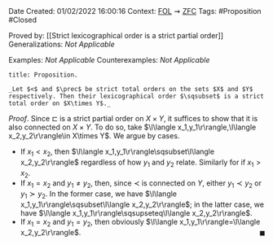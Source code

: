<br />
<br />

Date Created: 01/02/2022 16:00:16
Context: [$\textrm{FOL}$](obsidian://open?file=First%20Order%20Logic)$\,\,\rightsquigarrow\,\,$[$\textrm{ZFC}$](obsidian://open?file=Zermelo-Fraenkel%20Set%20Theory%20with%20Choice)
Tags: #Proposition #Closed 

Proved by: [[Strict lexicographical order is a strict partial order]]
Generalizations: _Not Applicable_

Examples: _Not Applicable_
Counterexamples: _Not Applicable_

``` ad-Proposition
title: Proposition.

_Let $<$ and $\prec$ be strict total orders on the sets $X$ and $Y$ respectively. Then their lexicographical order $\sqsubset$ is a strict total order on $X\times Y$._

```

_Proof_. Since $\sqsubset$ is a strict partial order on $X\times Y$, it suffices to show that it is also connected on $X\times Y$. To do so, take $\l\langle x_1,y_1\r\rangle,\l\langle x_2,y_2\r\rangle\in X\times Y$. We argue by cases.
* If $x_1<x_2$, then $\l\langle x_1,y_1\r\rangle\sqsubset\l\langle x_2,y_2\r\rangle$ regardless of how $y_1$ and $y_2$ relate.  Similarly for if $x_1>x_2$.
* If $x_1=x_2$ and $y_1\neq y_2$, then, since $\prec$ is connected on $Y$, either $y_1\prec y_2$ or $y_1\succ y_2$. In the former case, we have $\l\langle x_1,y_1\r\rangle\sqsubset\l\langle x_2,y_2\r\rangle$; in the latter case, we have $\l\langle x_1,y_1\r\rangle\sqsupseteq\l\langle x_2,y_2\r\rangle$.
* If $x_1=x_2$ and $y_1=y_2$, then obviously $\l\langle x_1,y_1\r\rangle=\l\langle x_2,y_2\r\rangle$.<span style="float:right;">$\blacksquare$</span>
